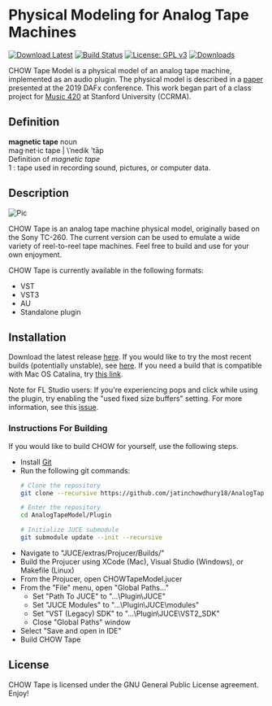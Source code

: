 # Physical Modeling for Analog Tape Machines
[![Download Latest](https://img.shields.io/badge/download-latest-blue.svg)](https://github.com/jatinchowdhury18/AnalogTapeModel/releases/latest)
[![Build Status](https://travis-ci.com/jatinchowdhury18/AnalogTapeModel.svg?token=Ub9niJrqG1Br1qaaxp7E&branch=master)](https://travis-ci.com/jatinchowdhury18/AnalogTapeModel)
[![License: GPL v3](https://img.shields.io/badge/License-GPLv3-brightgreen.svg)](https://www.gnu.org/licenses/gpl-3.0)
[![Downloads](https://img.shields.io/github/downloads/jatinchowdhury18/AnalogTapeModel/total)](https://github.com/jatinchowdhury18/AnalogTapeModel/releases/latest)

CHOW Tape Model is a physical model of an analog tape machine,
implemented as an audio plugin. The physical model is described
in a [paper](http://dafx2019.bcu.ac.uk/papers/DAFx2019_paper_3.pdf)
presented at the 2019 DAFx conference. This work began part of a
class project for [Music 420](https://ccrma.stanford.edu/courses/420/)
at Stanford University (CCRMA).

## Definition
**magnetic tape** noun<br/>
mag·net·​ic tape | \ˈnedik 'tāp\
Definition of *magnetic tape*<br/>
1 : tape used in recording sound, pictures, or computer data.

## Description
![Pic](https://www.hifiengine.com/images/model/sony_tc-260.jpg)

CHOW Tape is an analog tape machine physical model, originally
based on the Sony TC-260. The current version can be used to
emulate a wide variety of reel-to-reel tape machines.
Feel free to build and use for your own enjoyment.

CHOW Tape is currently available in the following formats:
  - VST
  - VST3
  - AU
  - Standalone plugin

## Installation

Download the latest release
[here](https://github.com/jatinchowdhury18/AnalogTapeModel/releases/latest).
If you would like to try the most recent builds (potentially unstable),
see [here](https://github.com/jatinchowdhury18/AnalogTapeModel/tree/master/Plugin/Bin).
If you need a build that is compatible with Mac OS Catalina, try
[this link](https://www.dropbox.com/s/n14b1ju8kofp71v/CHOWTape.zip).

Note for FL Studio users: If you're experiencing pops and click while using
the plugin, try enabling the "used fixed size buffers" setting. For more
information, see this [issue](https://github.com/jatinchowdhury18/AnalogTapeModel/issues/17#issuecomment-640199581).

### Instructions For Building
If you would like to build CHOW for yourself, use the following steps.

- Install [Git](https://git-scm.com/book/en/v2/Getting-Started-Installing-Git)
- Run the following git commands:
  ```bash
  # Clone the repository
  git clone --recursive https://github.com/jatinchowdhury18/AnalogTapeModel.git
  
  # Enter the repository
  cd AnalogTapeModel/Plugin
  
  # Initialize JUCE submodule
  git submodule update --init --recursive
  ```
- Navigate to "JUCE/extras/Projucer/Builds/"
- Build the Projucer using XCode (Mac), Visual Studio (Windows), or Makefile (Linux)
- From the Projucer, open CHOWTapeModel.jucer
- From the "File" menu, open "Global Paths..."
  - Set "Path To JUCE" to "...\Plugin\JUCE"
  - Set "JUCE Modules" to "...\Plugin\JUCE\modules"
  - Set "VST (Legacy) SDK" to "...\Plugin\JUCE\VST2_SDK"
  - Close "Global Paths" window
- Select "Save and open in IDE"
- Build CHOW Tape

## License
CHOW Tape is licensed under the GNU General Public License agreement. Enjoy!
